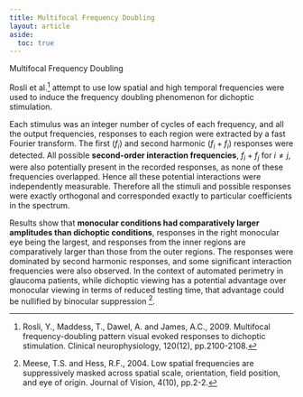 ```yaml
---
title: Multifocal Frequency Doubling
layout: article
aside:
  toc: true
---
```


Multifocal Frequency Doubling

<!--more-->

Rosli et al.[^rosli2009multifocal] attempt to use low spatial and high temporal frequencies were used to induce the frequency doubling phenomenon for dichoptic stimulation. 

Each stimulus was an integer number of cycles of each frequency, and all the output frequencies, responses to each region were extracted by a fast Fourier transform. The first $(f_{i})$ and second harmonic $(f_{i} + f_{i})$ responses were detected. All possible **second-order interaction frequencies**, $f_{i} + f_{j}$ for $i \ne j$, were also potentially present in the recorded responses, as none of these frequencies overlapped. Hence all these potential interactions were independently measurable. Therefore all the stimuli and possible responses were exactly orthogonal and corresponded exactly to particular coefficients in the spectrum.

Results show that **monocular conditions had comparatively larger amplitudes than dichoptic conditions**, responses in the right monocular eye being the largest, and responses from the inner regions are comparatively larger than those from the outer regions. The responses were dominated by second harmonic responses, and some significant interaction frequencies were also observed. In the context of automated perimetry in glaucoma patients, while dichoptic viewing has a potential advantage over monocular viewing in terms of reduced testing time, that advantage could be nullified by binocular suppression [^meese2004low].

[^rosli2009multifocal]: Rosli, Y., Maddess, T., Dawel, A. and James, A.C., 2009. Multifocal frequency-doubling pattern visual evoked responses to dichoptic stimulation. Clinical neurophysiology, 120(12), pp.2100-2108.
[^baseler1994topography]: Baseler, H.A., Sutter, E.E., Klein, S.A. and Carney, T., 1994. The topography of visual evoked response properties across the visual field. Electroencephalography and clinical Neurophysiology, 90(1), pp.65-81.
[^meese2004low]: Meese, T.S. and Hess, R.F., 2004. Low spatial frequencies are suppressively masked across spatial scale, orientation, field position, and eye of origin. Journal of Vision, 4(10), pp.2-2.
